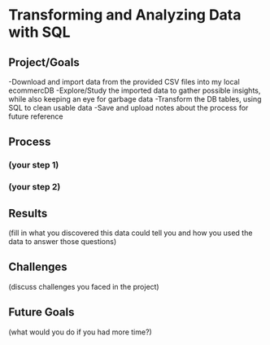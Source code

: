 # Transforming and Analyzing Data with SQL

## Project/Goals
-Download and import data from the provided CSV files into my local ecommercDB
-Explore/Study the imported data to gather possible insights, while also keeping an eye for garbage data
-Transform the DB tables, using SQL to clean usable data
-Save and upload notes about the process for future reference

## Process
### (your step 1)
### (your step 2)

## Results
(fill in what you discovered this data could tell you and how you used the data to answer those questions)

## Challenges 
(discuss challenges you faced in the project)

## Future Goals
(what would you do if you had more time?)

